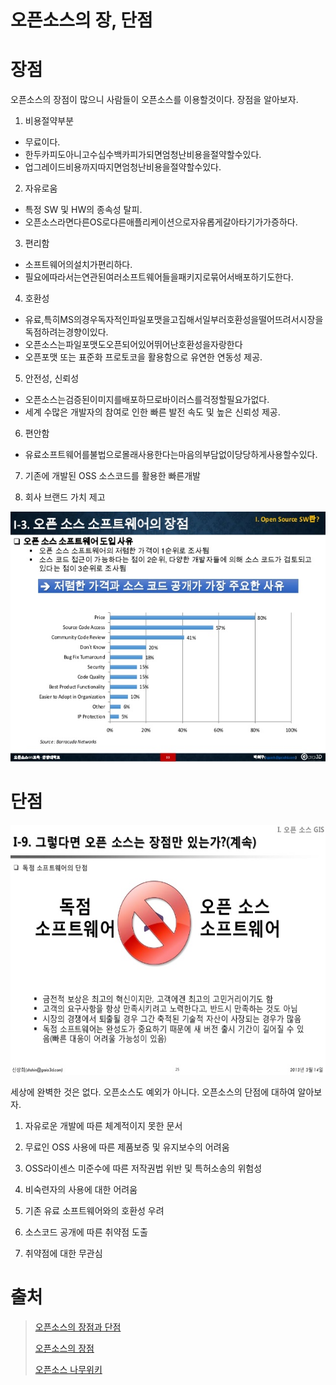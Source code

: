 오픈소스의 장, 단점
=====


장점
====
오픈소스의 장점이 많으니 사람들이 오픈소스를 이용할것이다.
장점을 알아보자.
>
1. 비용절약부분
- 무료이다.
- 한두카피도아니고수십수백카피가되면엄청난비용을절약할수있다.
- 업그레이드비용까지따지면엄청난비용을절약할수있다.

2. 자유로움
- 특정 SW 및 HW의 종속성 탈피.
- 오픈소스라면다른OS로다른애플리케이션으로자유롭게갈아타기가가증하다.

3. 편리함
- 소프트웨어의설치가편리하다.
- 필요에따라서는연관된여러소프트웨어들을패키지로묶어서배포하기도한다.

4. 호환성
- 유료,특히MS의경우독자적인파일포맷을고집해서일부러호환성을떨어뜨려서시장을독점하려는경향이있다.
- 오픈소스는파일포맷도오픈되어있어뛰어난호환성을자랑한다
- 오픈포맷 또는 표준화 프로토코을 활용함으로 유연한 연동성 제공.

5. 안전성, 신뢰성
- 오픈소스는검증된이미지를배포하므로바이러스를걱정할필요가없다.
- 세계 수많은 개발자의 참여로 인한 빠른 발전 속도 및 높은 신뢰성 제공.

6. 편안함
- 유료소프트웨어를불법으로몰래사용한다는마음의부담없이당당하게사용할수있다.

7. 기존에 개발된 OSS 소스코드를 활용한 빠른개발

8. 회사 브랜드 가치 제고

>
<img width="600" height="400" src="./img/오픈소스의 장점.jpg"></img>



단점
====
>
<img width="600" height="400" src="./img/오픈소스의 단점.jpg"></img>
>
세상에 완벽한 것은 없다. 오픈소스도 예외가 아니다.
오픈소스의 단점에 대하여 알아보자.
>

1. 자유로운 개발에 따른 체계적이지 못한 문서

2. 무료인 OSS 사용에 따른 제품보증 및 유지보수의 어려움

3. OSS라이센스 미준수에 따른 저작권법 위반 및 특허소송의 위험성

4. 비숙련자의 사용에 대한 어려움

5. 기존 유료 소프트웨어와의 호환성 우려

6. 소스코드 공개에 따른 취약점 도출

7. 취약점에 대한 무관심



출처
====
>[오픈소스의 장점과 단점](https://m.blog.naver.com/PostView.nhn?blogId=blue91822&logNo=220260286450&proxyReferer=https%3A%2F%2Fwww.google.co.kr%2F)
>
>[오픈소스의 장점](https://www.abssource.com/오픈소스의-장점/) 
>
>[오픈소스 나무위키](https://namu.wiki/w/오픈%20소스) 
